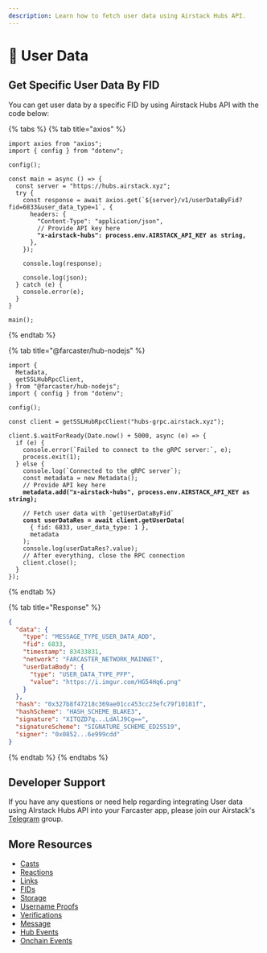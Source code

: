 ```yaml
---
description: Learn how to fetch user data using Airstack Hubs API.
---
```


# 📱 User Data

## Get Specific User Data By FID

You can get user data by a specific FID by using Airstack Hubs API with the code below:

{% tabs %}
{% tab title="axios" %}
<pre class="language-typescript"><code class="lang-typescript">import axios from "axios";
import { config } from "dotenv";

config();

const main = async () => {
  const server = "https://hubs.airstack.xyz";
  try {
    const response = await axios.get(`${server}/v1/userDataByFid?fid=6833&#x26;user_data_type=1`, {
      headers: {
        "Content-Type": "application/json",
        // Provide API key here
<strong>        "x-airstack-hubs": process.env.AIRSTACK_API_KEY as string,
</strong>      },
    });
  
    console.log(response);
  
    console.log(json);
  } catch (e) {
    console.error(e);
  }
}

main();
</code></pre>
{% endtab %}

{% tab title="@farcaster/hub-nodejs" %}
<pre class="language-typescript"><code class="lang-typescript">import {
  Metadata,
  getSSLHubRpcClient,
} from "@farcaster/hub-nodejs";
import { config } from "dotenv";

config();

const client = getSSLHubRpcClient("hubs-grpc.airstack.xyz");

client.$.waitForReady(Date.now() + 5000, async (e) => {
  if (e) {
    console.error(`Failed to connect to the gRPC server:`, e);
    process.exit(1);
  } else {
    console.log(`Connected to the gRPC server`);
    const metadata = new Metadata();
    // Provide API key here
<strong>    metadata.add("x-airstack-hubs", process.env.AIRSTACK_API_KEY as string);
</strong>
    // Fetch user data with `getUserDataByFid`
<strong>    const userDataRes = await client.getUserData(
</strong>      { fid: 6833, user_data_type: 1 },
      metadata
    );
    console.log(userDataRes?.value);
    // After everything, close the RPC connection
    client.close();
  }
});
</code></pre>
{% endtab %}

{% tab title="Response" %}
```json
{
  "data": {
    "type": "MESSAGE_TYPE_USER_DATA_ADD",
    "fid": 6833,
    "timestamp": 83433831,
    "network": "FARCASTER_NETWORK_MAINNET",
    "userDataBody": {
      "type": "USER_DATA_TYPE_PFP",
      "value": "https://i.imgur.com/HG54Hq6.png"
    }
  },
  "hash": "0x327b8f47218c369ae01cc453cc23efc79f10181f",
  "hashScheme": "HASH_SCHEME_BLAKE3",
  "signature": "XITQZD7q...LdAlJ9Cg==",
  "signatureScheme": "SIGNATURE_SCHEME_ED25519",
  "signer": "0x0852...6e999cdd"
}
```
{% endtab %}
{% endtabs %}

## Developer Support

If you have any questions or need help regarding integrating User data using AIrstack Hubs API into your Farcaster app, please join our Airstack's [Telegram](https://t.me/+1k3c2FR7z51mNDRh) group.

## More Resources

* [Casts](casts.md)
* [Reactions](reactions.md)
* [Links](links.md)
* [FIDs](fids.md)
* [Storage](storage.md)
* [Username Proofs](username-proofs.md)
* [Verifications](verifcations.md)
* [Message](message.md)
* [Hub Events](hub-events.md)
* [Onchain Events](onchain-events.md)
